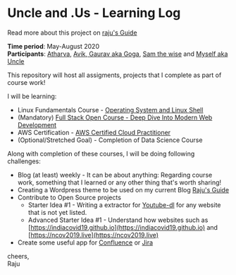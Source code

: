 # Uncle and .Us - Learning Log
Read more about this project on [raju's Guide](https://raju.guide/index.php/2020/05/01/uncle-and-us-experiment-in-learning-together/)

**Time period**: May-August 2020  
**Participants**: [Atharva](https://atharva.uncleand.us), [Avik](https://avik.uncleand.us),[ Gaurav aka Goga](https://gaurav.uncleand.us), [Sam the wise](https://sam.uncleand.us) and [Myself aka Uncle](https://raju.guide)

This repository will host all assigments, projects that I complete as part of course work!

I will be learning:
* Linux Fundamentals Course - [Operating System and Linux Shell](https://courses.pikuma.com/courses/linux-tutorial-bash-shell-script)
* (Mandatory) [Full Stack Open Course - Deep Dive Into Modern Web Development](https://fullstackopen.com/en/)
* AWS Certification - [AWS Certified Cloud Practitioner](https://aws.amazon.com/certification/certified-cloud-practitioner/)
* (Optional/Stretched Goal) - Completion of Data Science Course

Along with completion of these courses, I will be doing following challenges:
* Blog (at least) weekly - It can be about anything: Regarding course work, something that I learned or any other thing that's worth sharing!
* Creating a Wordpress theme to be used on my current Blog [Raju's Guide](https://raju.guide)
* Contribute to Open Source projects
  * Starter Idea #1 - Writing a extractor for [Youtube-dl](https://github.com/ytdl-org/youtube-dl) for any website that is not yet listed.
  * Advanced Starter Idea #1 - Understand how websites such as [https://indiacovid19.github.io](https://indiacovid19.github.io) and [https://ncov2019.live](https://ncov2019.live)
* Create some useful app for [Confluence](https://atlassian.com/software/confluence) or [Jira](https://atlassian.com/software/jira)

cheers,  
Raju
